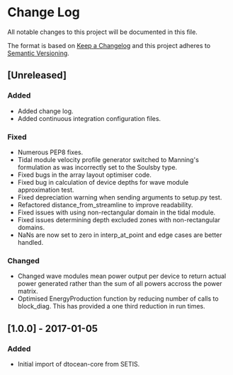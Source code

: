 # Change Log

All notable changes to this project will be documented in this file.

The format is based on [Keep a Changelog](http://keepachangelog.com/)
and this project adheres to [Semantic Versioning](http://semver.org/).

## [Unreleased]

### Added

- Added change log.
- Added continuous integration configuration files.

### Fixed

- Numerous PEP8 fixes.
- Tidal module velocity profile generator switched to Manning's formulation as
  was incorrectly set to the Soulsby type.
- Fixed bugs in the array layout optimiser code.
- Fixed bug in calculation of device depths for wave module approximation test.
- Fixed depreciation warning when sending arguments to setup.py test.
- Refactored distance_from_streamline to improve readability.
- Fixed issues with using non-rectangular domain in the tidal module.
- Fixed issues determining depth excluded zones with non-rectangular domains.
- NaNs are now set to zero in interp_at_point and edge cases are better
  handled.

### Changed

- Changed wave modules mean power output per device to return actual power
  generated rather than the sum of all powers accross the power matrix.
- Optimised EnergyProduction function by reducing number of calls to
  block_diag. This has provided a one third reduction in run times.

## [1.0.0] - 2017-01-05

### Added

- Initial import of dtocean-core from SETIS.
